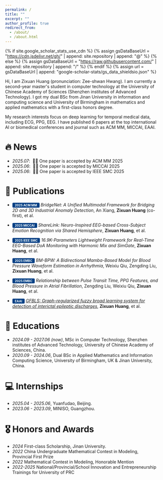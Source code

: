 ```yaml
---
permalink: /
title: ""
excerpt: ""
author_profile: true
redirect_from: 
  - /about/
  - /about.html
---
```


{% if site.google_scholar_stats_use_cdn %}
{% assign gsDataBaseUrl = "https://cdn.jsdelivr.net/gh/" | append: site.repository | append: "@" %}
{% else %}
{% assign gsDataBaseUrl = "https://raw.githubusercontent.com/" | append: site.repository | append: "/" %}
{% endif %}
{% assign url = gsDataBaseUrl | append: "google-scholar-stats/gs_data_shieldsio.json" %}

<span class='anchor' id='about-me'></span>

Hi, I am Zixuan Huang (pronunciation: Zee-shwan Hwang). I am currently a second-year master's student in computer technology at the University of Chinese Academy of Sciences (Shenzhen institutes of Advanced Technology). I got my dual BSc from Jinan University in information and computing science and University of Birmingham in mathematics and applied mathematics with a first-class honors degree.

My research interests focus on deep learning for temporal medical data, including ECG, PPG, EEG. I have published 6 papers at the top international AI or biomedical conferences and journal such as ACM MM, MICCAI, EAAI.
<!-- 
My research interest includes neural machine translation and computer vision. I have published more than 5 papers at the top international AI conferences with total <a href='https://scholar.google.com/citations?user=JrUG7ewAAAAJ'>google scholar citations <strong><span id='total_cit'>10+</span></strong></a> (You can also use google scholar badge <a href='https://scholar.google.com/citations?user=JrUG7ewAAAAJ'><img src="https://img.shields.io/endpoint?url={{ url | url_encode }}&logo=Google%20Scholar&labelColor=f6f6f6&color=9cf&style=flat&label=citations"></a>).
-->

# 🔥 News
- *2025.07*: &nbsp;🎉🎉 One paper is accepted by ACM MM 2025
- *2025.06*: &nbsp;🎉🎉 One paper is accepted by MICCAI 2025
- *2025.06*: &nbsp;🎉🎉 One paper is accepted by IEEE SMC 2025

# 📝 Publications 
<!-- 
<div class='paper-box'><div class='paper-box-image'><div><div class="badge">CVPR 2016</div><img src='images/500x300.png' alt="sym" width="100%"></div></div>
<div class='paper-box-text' markdown="1">

[Deep Residual Learning for Image Recognition](https://openaccess.thecvf.com/content_cvpr_2016/papers/He_Deep_Residual_Learning_CVPR_2016_paper.pdf)

**Kaiming He**, Xiangyu Zhang, Shaoqing Ren, Jian Sun

[**Project**](https://scholar.google.com/citations?view_op=view_citation&hl=zh-CN&user=DhtAFkwAAAAJ&citation_for_view=DhtAFkwAAAAJ:ALROH1vI_8AC) <strong><span class='show_paper_citations' data='DhtAFkwAAAAJ:ALROH1vI_8AC'></span></strong>
- Lorem ipsum dolor sit amet, consectetur adipiscing elit. Vivamus ornare aliquet ipsum, ac tempus justo dapibus sit amet. 
</div>
</div>

- [Lorem ipsum dolor sit amet, consectetur adipiscing elit. Vivamus ornare aliquet ipsum, ac tempus justo dapibus sit amet](https://github.com), A, B, C, **CVPR 2020**
-->

- <span style="background-color:#004085; color:#fff; padding:2px 8px; border-radius:3px; display:inline-block; text-align:center; font-weight:bold; font-size:10px;">2025 ACM MM</span> *BridgeNet: A Unified Multimodal Framework for Bridging 2D and 3D Industrial Anomaly Detection*, An Xiang, **Zixuan Huang** (co-first), et al.

- <span style="background-color:#004085; color:#fff; padding:2px 8px; border-radius:3px; display:inline-block; text-align:center; font-weight:bold; font-size:10px;">2025 MICCAI</span> *ShareLink: Neuro-Inspired EEG-based Cross-Subject Emotion Recognition via Shared Hemisphere*, **Zixuan Huang**, et al.

- <span style="background-color:#004085; color:#fff; padding:2px 8px; border-radius:3px; display:inline-block; text-align:center; font-weight:bold; font-size:10px;">2025 IEEE SMC</span> *16.9K-Parameters Lightweight Framework for Real-Time EEG-Based DoA Monitoring with Harmonic Mix and SimGate*, **Zixuan Huang**, et al.

- <span style="background-color:#004085; color:#fff; padding:2px 8px; border-radius:3px; display:inline-block; text-align:center; font-weight:bold; font-size:10px;">2025 EMBC</span> *BM-BPW: A Bidirectional Mamba-Based Model for Blood Pressure Waveform Estimation in Arrhythmia*, Weixiu Qiu, Zengding Liu, **Zixuan Huang**, et al.

- <span style="background-color:#004085; color:#fff; padding:2px 8px; border-radius:3px; display:inline-block; text-align:center; font-weight:bold; font-size:10px;">2025 EMBC</span> *Relationship between Pulse Transit Time, PPG Features, and Blood Pressure in Atrial Fibrillation*, Zengding Liu, Weixiu Qiu, **Zixuan Huang**, et al.

- <span style="background-color:#004085; color:#fff; padding:2px 8px; border-radius:3px; display:inline-block; text-align:center; font-weight:bold; font-size:10px;">EAAI</span> [*GFBLS: Graph-regularized fuzzy broad learning system for detection of interictal epileptic discharges*](https://www.sciencedirect.com/science/article/abs/pii/S0952197623009478), **Zixuan Huang**, et al.

  
# 📖 Educations
- *2024.09 - 2027.06 (now)*, MSc in Computer Technology, Shenzhen institutes of Advanced Technology, University of Chinese Academy of Sciences, China. 
- *2020.09 - 2024.06*, Dual BSc in Applied Mathematics and Information Computing Science, University of Birmingham, UK & Jinan University, China.

# 💻 Internships
- *2025.04 - 2025.06*, Yuanfudao, Beijing.
- *2023.06 - 2023.09*, MINISO, Guangzhou.

# 🎖 Honors and Awards
- *2024* First-class Scholarship, Jinan University.
- *2022* China Undergraduate Mathematical Contest in Modeling, Provincial First Prize
- *2022* Mathematical Contest in Modeling, Honorable Mention
- *2022-2025* National/Provincial/School Innovation and Entrepreneurship Trainings for University of PRC
